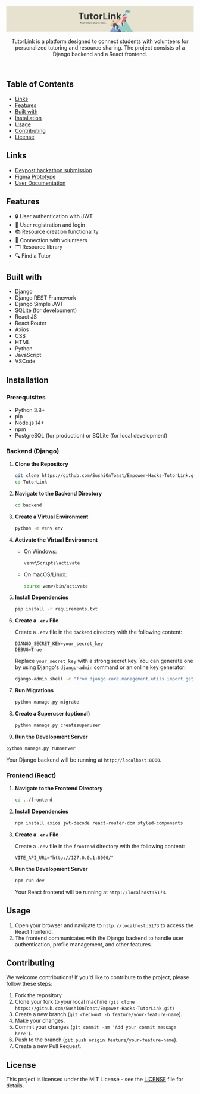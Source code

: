 ![TutorLink Banner](./TutorLink_banner.png)

<p align="center">TutorLink is a platform designed to connect students with volunteers for personalized tutoring and resource sharing. The project consists of a Django backend and a React frontend.</p>
<br/>

## Table of Contents

- [Links](#links)
- [Features](#features)
- [Built with](#built-with)
- [Installation](#installation)
- [Usage](#usage)
- [Contributing](#contributing)
- [License](#license)

## Links

- [Devpost hackathon submission](https://devpost.com/software/tutorlink-2si1u8)
- [Figma Prototype](https://www.figma.com/proto/4a0yHIhX4IOpDhvq1w3JOZ/Untitled?page-id=0%3A1&node-id=1-4&viewport=3321%2C874%2C0.5&t=hNtceEmqLMUNcsoH-1&scaling=scale-down-width&content-scaling=fixed&starting-point-node-id=1%3A4)
- [User Documentation](https://adorable-rook-1b6.notion.site/TutorLink-User-Documentation-a063f0a3b47d4f249847594bf9e472c7)

## Features

- 🔒 User authentication with JWT
- 📝 User registration and login
- 📚 Resource creation functionality
- 🤝 Connection with volunteers
- 🗂 Resource library
- 🔍 Find a Tutor

## Built with

- Django
- Django REST Framework
- Django Simple JWT
- SQLite (for development)
- React JS
- React Router
- Axios
- CSS
- HTML
- Python
- JavaScript
- VSCode

## Installation

### Prerequisites

- Python 3.8+
- pip
- Node.js 14+
- npm
- PostgreSQL (for production) or SQLite (for local development)

### Backend (Django)

1. **Clone the Repository**

   ```bash
   git clone https://github.com/SushiOnToast/Empower-Hacks-TutorLink.git
   cd TutorLink
   ```

2. **Navigate to the Backend Directory**

   ```bash
   cd backend
   ```

3. **Create a Virtual Environment**

   ```bash
   python -m venv env
   ```

4. **Activate the Virtual Environment**

   - On Windows:

     ```bash
     venv\Scripts\activate
     ```

   - On macOS/Linux:

     ```bash
     source venv/bin/activate
     ```

5. **Install Dependencies**

   ```bash
   pip install -r requirements.txt
   ```

6. **Create a `.env` File**

   Create a `.env` file in the `backend` directory with the following content:

   ```env
   DJANGO_SECRET_KEY=your_secret_key
   DEBUG=True
   ```

   Replace `your_secret_key` with a strong secret key. You can generate one by using Django's `django-admin` command or an online key generator:

   ```bash
   django-admin shell -c "from django.core.management.utils import get_random_secret_key; print(get_random_secret_key())"
   ```

8. **Run Migrations**

   ```bash
   python manage.py migrate
   ```

9. **Create a Superuser (optional)**

   ```bash
   python manage.py createsuperuser
   ```

10. **Run the Development Server**

   ```bash
   python manage.py runserver
   ```

   Your Django backend will be running at `http://localhost:8000`.

### Frontend (React)

1. **Navigate to the Frontend Directory**

   ```bash
   cd ../frontend
   ```

2. **Install Dependencies**

   ```bash
   npm install axios jwt-decode react-router-dom styled-components
   ```

3. **Create a `.env` File**

   Create a `.env` file in the `frontend` directory with the following content:

   ```env
   VITE_API_URL="http://127.0.0.1:8000/"
   ```

4. **Run the Development Server**

   ```bash
   npm run dev
   ```

   Your React frontend will be running at `http://localhost:5173`.

## Usage

1. Open your browser and navigate to `http://localhost:5173` to access the React frontend.
2. The frontend communicates with the Django backend to handle user authentication, profile management, and other features.

## Contributing

We welcome contributions! If you'd like to contribute to the project, please follow these steps:

1. Fork the repository.
2. Clone your fork to your local machine (`git clone https://github.com/SushiOnToast/Empower-Hacks-TutorLink.git`)
3. Create a new branch (`git checkout -b feature/your-feature-name`).
4. Make your changes.
5. Commit your changes (`git commit -am 'Add your commit message here'`).
6. Push to the branch (`git push origin feature/your-feature-name`).
7. Create a new Pull Request.

## License

This project is licensed under the MIT License - see the [LICENSE](LICENSE) file for details.
